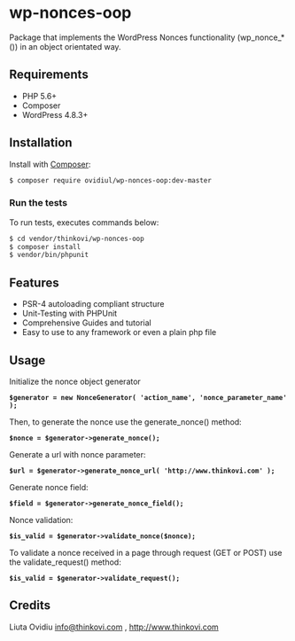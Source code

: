 # wp-nonces-oop
Package that implements the WordPress Nonces functionality (wp_nonce_*()) in an object orientated way.

## Requirements

- PHP 5.6+
- Composer
- WordPress 4.8.3+

## Installation

Install with [Composer](https://getcomposer.org):

```sh
$ composer require ovidiul/wp-nonces-oop:dev-master
```

### Run the tests

To run tests, executes commands below:

```sh
$ cd vendor/thinkovi/wp-nonces-oop
$ composer install
$ vendor/bin/phpunit
```

Features
--------

* PSR-4 autoloading compliant structure
* Unit-Testing with PHPUnit
* Comprehensive Guides and tutorial
* Easy to use to any framework or even a plain php file


## Usage

Initialize the nonce object generator 

**```$generator = new NonceGenerator( 'action_name', 'nonce_parameter_name' );```**

Then, to generate the nonce use the generate_nonce() method:

**```$nonce = $generator->generate_nonce();```**
  
Generate a url with nonce parameter:

**```$url = $generator->generate_nonce_url( 'http://www.thinkovi.com' );```**

Generate nonce field:

**``$field = $generator->generate_nonce_field();``**  

Nonce validation:

**``$is_valid = $generator->validate_nonce($nonce);``**

To validate a nonce received in a page through request (GET or POST) use the validate_request() method:

**```$is_valid = $generator->validate_request();```**

## Credits
Liuta Ovidiu <info@thinkovi.com> , http://www.thinkovi.com